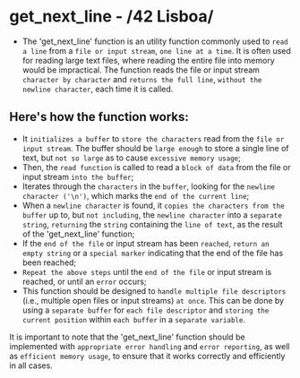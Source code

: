 # get_next_line - /42 Lisboa/

* The 'get_next_line' function is an utility function commonly used to `read a line` from a `file or input stream`, `one line at a time`. It is often used for reading large text files, where reading the entire file into memory would be impractical. The function reads the file or input stream `character by character` and `returns the full line`, `without the newline character`, each time it is called.

## Here's how the function works:

   * It `initializes a buffer` to `store the characters` read from the `file or input stream`. The buffer should be `large enough` to store a single line of text, but `not so large` as to cause `excessive memory usage`;
   * Then, the `read function` is called to read a `block of data` from the file or input stream `into the buffer`;
   * Iterates through the `characters` in the `buffer`, looking for the `newline character ('\n')`, which marks the `end of the current line`;
   * When a `newline character` is found, it `copies the characters from the buffer` up to, but `not including`, the `newline character` into a `separate string`, `returning` the `string` containing the `line of text`, as the result of the 'get_next_line' function;
   * If the `end of the file` or input stream has been `reached`, `return an empty string` or a `special marker` indicating that the end of the file has been reached;
   * `Repeat the above steps` until the `end of the file` or input stream is reached, or until an `error` occurs;
   * This function should be designed to `handle multiple file descriptors` (i.e., multiple open files or input streams) `at once`. This can be done by using a `separate buffer` for `each file descriptor` and `storing the current position` within `each buffer` in a `separate variable`.

It is important to note that the 'get_next_line' function should be implemented with `appropriate error handling` and `error reporting`, as well as `efficient memory usage`, to ensure that it works correctly and efficiently in all cases.
